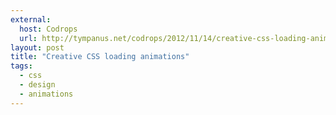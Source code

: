 ```yaml
---
external: 
  host: Codrops
  url: http://tympanus.net/codrops/2012/11/14/creative-css-loading-animations/
layout: post
title: "Creative CSS loading animations"
tags:
  - css
  - design
  - animations
---
```

